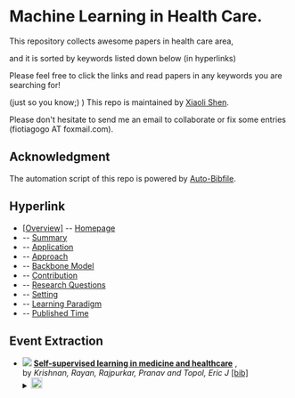 # Machine Learning in Health Care. 
This repository collects awesome papers in health care area, 

and it is sorted by keywords listed down below (in hyperlinks) 

Please feel free to click the links and read papers in any keywords you are searching for! 

(just so you know;) ) This repo is maintained by [Xiaoli Shen](https://github.com/fiotiagoo). 

Please don't hesitate to send me an email to collaborate or fix some entries (fiotiagogo AT foxmail.com). 

## Acknowledgment 
The automation script of this repo is powered by [Auto-Bibfile](https://github.com/wutong8023/Auto-Bibfile.git).

## Hyperlink 
- [[Overview]](https://github.com/fiotiagoo/Machine-Learning-in-Health-Care/tree/main/Health-Care/README.md) -- [Homepage](https://github.com/fiotiagoo/Machine-Learning-in-Health-Care/tree/main/Health-Care/README.md)
-  -- [Summary](https://github.com/fiotiagoo/Machine-Learning-in-Health-Care/tree/main/Health-Care//./)
-  -- [Application](https://github.com/fiotiagoo/Machine-Learning-in-Health-Care/tree/main/Health-Care//application)
-  -- [Approach](https://github.com/fiotiagoo/Machine-Learning-in-Health-Care/tree/main/Health-Care//approach)
-  -- [Backbone Model](https://github.com/fiotiagoo/Machine-Learning-in-Health-Care/tree/main/Health-Care//backbone_model)
-  -- [Contribution](https://github.com/fiotiagoo/Machine-Learning-in-Health-Care/tree/main/Health-Care//contribution)
-  -- [Research Questions](https://github.com/fiotiagoo/Machine-Learning-in-Health-Care/tree/main/Health-Care//research_question)
-  -- [Setting](https://github.com/fiotiagoo/Machine-Learning-in-Health-Care/tree/main/Health-Care//setting)
-  -- [ Learning Paradigm](https://github.com/fiotiagoo/Machine-Learning-in-Health-Care/tree/main/Health-Care//supervision)
-  -- [Published Time](https://github.com/fiotiagoo/Machine-Learning-in-Health-Care/tree/main/Health-Care//time)

## Event Extraction

- [![](https://img.shields.io/badge/Nature_Biomedical_Engineering-2022-blue)]() [**Self-supervised learning in medicine and healthcare**]() , <br> by *Krishnan, Rayan, Rajpurkar, Pranav and Topol, Eric J* [[bib]](https://github.com/fiotiagoo/Machine-Learning-in-Health-Care/tree/main/Health-Care/./bibtex.bib#L63-L78)<br> </details><details><summary><img src=https://github.com/fiotiagoo/Machine-Learning-in-Health-Care/tree/main/Health-Care/scripts/svg/copy_icon.png height="20"></summary><pre>```krishnan2022self```
